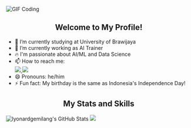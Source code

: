 ![GIF Coding](https://i.redd.it/a6uodmc237391.gif)

<h2 align="center">Welcome to My Profile!</h2>

- 🔭 I’m currently studying at University of Brawijaya
- 🤖 I’m currently working as AI Trainer
- 🔥 I'm passionate about AI/ML and Data Science
- 📫 How to reach me:
  <div display="inline-flex">
    <a href="https://www.linkedin.com/in/lyonard-gemilang">
      <img src="https://skillicons.dev/icons?i=linkedin"/>
    </a>
    <a href="https://www.instagram.com/lyonardgemilang/">
      <img src="https://skillicons.dev/icons?i=instagram"/>
    </a>
  </div>
- 😄 Pronouns: he/him
- ⚡ Fun fact: My birthday is the same as Indonesia's Independence Day!

<h2 align="center">My Stats and Skills</h3>
<div display="inline-flex" gap=10px align-items="center">  
  <img src="https://github-readme-stats.vercel.app/api/top-langs/?username=lyonardgemilang&theme=default&show_icons=true&hide_border=true&layout=compact" alt="lyonardgemilang's GitHub Stats" />
  <a href="https://skillicons.dev">
    <img src="https://skillicons.dev/icons?i=python,tensorflow,sklearn,html,css,git,postgres" />
  </a>
</div>
